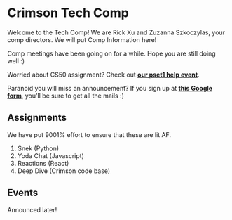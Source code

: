 <script>
    next_week = "Guest talk?"
</script>
<!-- easter egg: chocolate -->
# Crimson Tech Comp

Welcome to the Tech Comp! We are Rick Xu and Zuzanna Szkoczylas, your comp directors. We will put Comp Information here!

Comp meetings have been going on for a while. Hope you are still doing well :)

Worried about CS50 assignment? Check out **[our pset1 help event](https://www.facebook.com/events/2386984268262714/)**.

Paranoid you will miss an announcement? If you sign up at **[this Google form](https://forms.gle/h6M4Vuy9KkZrUSsd6)**, you'll be sure to get all the mails :)

## Assignments
We have put 9001% effort to ensure that these are lit AF.

1. Snek (Python)
2. Yoda Chat (Javascript)
3. Reactions (React)
4. Deep Dive (Crimson code base)

## Events
Announced later!